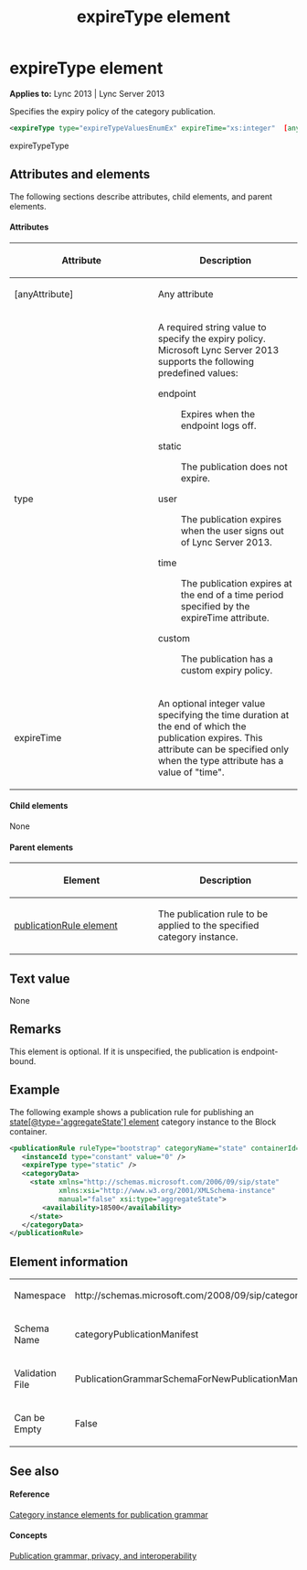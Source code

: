 ﻿---
title: expireType element
TOCTitle: expireType element
ms:assetid: 18ed48c1-2b77-49cd-a1bc-41fab94e9220
ms:mtpsurl: https://msdn.microsoft.com/en-us/library/Dn439007(v=office.15)
ms:contentKeyID: 57094051
ms.date: 07/24/2014
mtps_version: v=office.15
dev_langs:
- xml
---

# expireType element


**Applies to:** Lync 2013 | Lync Server 2013

Specifies the expiry policy of the category publication.

``` xml
<expireType type="expireTypeValuesEnumEx" expireTime="xs:integer"  [anyAttribute]="anyType" />
```

expireTypeType

## Attributes and elements

The following sections describe attributes, child elements, and parent elements.

#### Attributes

<table>
<colgroup>
<col style="width: 50%" />
<col style="width: 50%" />
</colgroup>
<thead>
<tr class="header">
<th><p>Attribute</p></th>
<th><p>Description</p></th>
</tr>
</thead>
<tbody>
<tr class="odd">
<td><p>[anyAttribute]</p></td>
<td><p>Any attribute</p></td>
</tr>
<tr class="even">
<td><p>type</p></td>
<td><p>A required string value to specify the expiry policy. Microsoft Lync Server 2013 supports the following predefined values:</p>
<dl>
<dt>endpoint</dt>
<dd><p>Expires when the endpoint logs off.</p>
</dd>
<dt>static</dt>
<dd><p>The publication does not expire.</p>
</dd>
<dt>user</dt>
<dd><p>The publication expires when the user signs out of Lync Server 2013.</p>
</dd>
<dt>time</dt>
<dd><p>The publication expires at the end of a time period specified by the expireTime attribute.</p>
</dd>
<dt>custom</dt>
<dd><p>The publication has a custom expiry policy.</p>
</dd>
</dl></td>
</tr>
<tr class="odd">
<td><p>expireTime</p></td>
<td><p>An optional integer value specifying the time duration at the end of which the publication expires. This attribute can be specified only when the type attribute has a value of &quot;time&quot;.</p></td>
</tr>
</tbody>
</table>


#### Child elements

None

#### Parent elements

<table>
<colgroup>
<col style="width: 50%" />
<col style="width: 50%" />
</colgroup>
<thead>
<tr class="header">
<th><p>Element</p></th>
<th><p>Description</p></th>
</tr>
</thead>
<tbody>
<tr class="odd">
<td><p><a href="publicationrule-element.md">publicationRule element</a></p></td>
<td><p>The publication rule to be applied to the specified category instance.</p></td>
</tr>
</tbody>
</table>


## Text value

None

## Remarks

This element is optional. If it is unspecified, the publication is endpoint-bound.

## Example

The following example shows a publication rule for publishing an [state\[@type='aggregateState'\] element](state-element_4.md) category instance to the Block container.

``` xml
<publicationRule ruleType="bootstrap" categoryName="state" containerId="32000"> 
   <instanceId type="constant" value="0" /> 
   <expireType type="static" /> 
   <categoryData> 
     <state xmlns="http://schemas.microsoft.com/2006/09/sip/state" 
            xmlns:xsi="http://www.w3.org/2001/XMLSchema-instance" 
            manual="false" xsi:type="aggregateState"> 
        <availability>18500</availability> 
     </state> 
   </categoryData> 
</publicationRule> 
```

## Element information

<table>
<colgroup>
<col style="width: 50%" />
<col style="width: 50%" />
</colgroup>
<tbody>
<tr class="odd">
<td><p>Namespace</p></td>
<td><p>http://schemas.microsoft.com/2008/09/sip/categoryPublicationManifest</p></td>
</tr>
<tr class="even">
<td><p>Schema Name</p></td>
<td><p>categoryPublicationManifest</p></td>
</tr>
<tr class="odd">
<td><p>Validation File</p></td>
<td><p>PublicationGrammarSchemaForNewPublicationManifest.xsd</p></td>
</tr>
<tr class="even">
<td><p>Can be Empty</p></td>
<td><p>False</p></td>
</tr>
</tbody>
</table>


## See also

#### Reference

[Category instance elements for publication grammar](category-instance-elements-for-publication-grammar.md)

#### Concepts

[Publication grammar, privacy, and interoperability](publication-grammar-privacy-and-interoperability.md)

